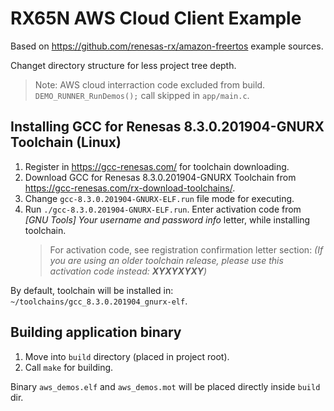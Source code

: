 # RX65N AWS Cloud Client Example

Based on https://github.com/renesas-rx/amazon-freertos example sources.

Changet directory structure for less project tree depth.

> Note: AWS cloud interraction code excluded from build. `DEMO_RUNNER_RunDemos();` call skipped in `app/main.c`.

## Installing GCC for Renesas 8.3.0.201904-GNURX Toolchain (Linux)
1) Register in https://gcc-renesas.com/ for toolchain downloading.
2) Download GCC for Renesas 8.3.0.201904-GNURX Toolchain from https://gcc-renesas.com/rx-download-toolchains/.
3) Change `gcc-8.3.0.201904-GNURX-ELF.run` file mode for executing.
4) Run `./gcc-8.3.0.201904-GNURX-ELF.run`. Enter activation code from _[GNU Tools] Your username and password info_ letter, while installing toolchain.
    > For activation code, see registration confirmation letter section: _(If you are using an older toolchain release, please use this activation code instead: **XYXYXYXY**)_

By default, toolchain will be installed in: `~/toolchains/gcc_8.3.0.201904_gnurx-elf`.

## Building application binary
1) Move into `build` directory (placed in project root).
2) Call `make` for building. 

Binary `aws_demos.elf` and `aws_demos.mot` will be placed directly inside `build` dir.

